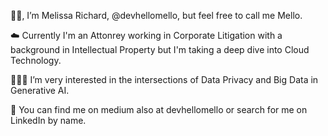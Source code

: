 👋🏽, I’m Melissa Richard, @devhellomello, but feel free to call me Mello.
  
☁️ Currently I'm an Attonrey working in Corporate Litigation with a background in Intellectual Property but I'm taking a deep dive into Cloud Technology.
  
🧑🏽‍💻 I’m very interested in the intersections of Data Privacy and Big Data in Generative AI.
  
📍 You can find me on medium also at devhellomello or search for me on LinkedIn by name. 

<!---
devhellomello/devhellomello is a ✨ special ✨ repository because its `README.md` (this file) appears on your GitHub profile.
You can click the Preview link to take a look at your changes.
--->
